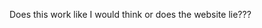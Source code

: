 <style>
.comicsans {
font-family: “Comic Sans MS”, “Comic Sans”, monospace;
}
</style>

Does this work like I would think or does the website lie???


